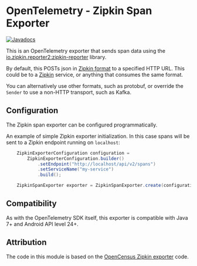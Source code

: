 # OpenTelemetry - Zipkin Span Exporter

[![Javadocs][javadoc-image]][javadoc-url]

This is an OpenTelemetry exporter that sends span data using the [io.zipkin.reporter2:zipkin-reporter](https://github.com/openzipkin/zipkin-reporter-java") library.

By default, this POSTs json in [Zipkin format](https://zipkin.io/zipkin-api/#/default/post_spans) to
a specified HTTP URL. This could be to a [Zipkin](https://zipkin.io) service, or anything that
consumes the same format.

You can alternatively use other formats, such as protobuf, or override the `Sender` to use a non-HTTP transport, such as Kafka.

## Configuration

The Zipkin span exporter can be configured programmatically.

An example of simple Zipkin exporter initialization. In this case
spans will be sent to a Zipkin endpoint running on `localhost`:

```java
    ZipkinExporterConfiguration configuration =
        ZipkinExporterConfiguration.builder()
            .setEndpoint("http://localhost/api/v2/spans")
            .setServiceName("my-service")
            .build();

    ZipkinSpanExporter exporter = ZipkinSpanExporter.create(configuration);
```

## Compatibility

As with the OpenTelemetry SDK itself, this exporter is compatible with Java 7+ and Android API level 24+.

## Attribution

The code in this module is based on the [OpenCensus Zipkin exporter][oc-origin] code.

[javadoc-image]: https://www.javadoc.io/badge/io.opentelemetry/opentelemetry-exporters-zipkin.svg
[javadoc-url]: https://www.javadoc.io/doc/io.opentelemetry/opentelemetry-exporters-zipkin
[oc-origin]: https://github.com/census-instrumentation/opencensus-java/
